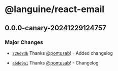 # @languine/react-email

## 0.0.0-canary-20241229124757

### Major Changes

- [`226d8db`](https://github.com/midday-ai/languine/commit/226d8db9235fa30e517b3e4f07159cc61bb4e55b) Thanks [@pontusab](https://github.com/pontusab)! - Added changelog

- [`a6de9a1`](https://github.com/midday-ai/languine/commit/a6de9a1348093dccb20a064a22bbf716ebea8fa5) Thanks [@pontusab](https://github.com/pontusab)! - Changelog
